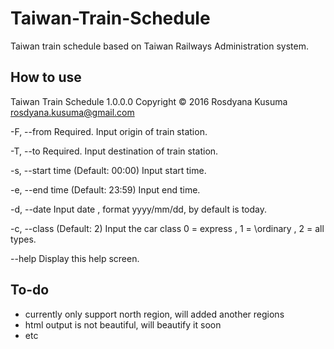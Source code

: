 # Taiwan-Train-Schedule
Taiwan train schedule based on Taiwan Railways Administration system.

## How to use
Taiwan Train Schedule 1.0.0.0
Copyright © 2016 Rosdyana Kusuma <rosdyana.kusuma@gmail.com>

  \-F, --from          Required. Input origin of train station.

  \-T, --to            Required. Input destination of train station.

  \-s, --start time    (Default: 00:00) Input start time.

  \-e, --end time      (Default: 23:59) Input end time.

  \-d, --date          Input date , format yyyy/mm/dd, by default is today.

  \-c, --class         (Default: 2) Input the car class  0 = express , 1 =
                      \ordinary , 2 = all types.

  \--help              Display this help screen.
  
  ## To-do
  - currently only support north region, will added another regions
  - html output is not beautiful, will beautify it soon
  - etc

